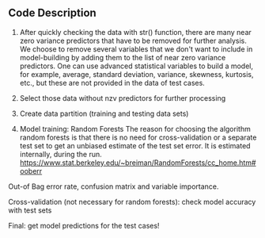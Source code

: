 ## Code Description 

1. After quickly checking the data with str() function, there are many near zero variance predictors that have to be removed for further analysis. We choose to remove several variables that we don't want to include in model-building by adding them to the list of near zero variance predictors. One can use advanced statistical variables to build a model, for example, average, standard deviation, variance, skewness, kurtosis, etc., but these are not provided in the data of test cases.

2. Select those data without nzv predictors for further processing
3. Create data partition (training and testing data sets)
4. Model training: Random Forests
The reason for choosing the algorithm random forests is that there is no need for cross-validation or a separate test set 
to get an unbiased estimate of the test set error. It is estimated internally, during the run.
https://www.stat.berkeley.edu/~breiman/RandomForests/cc_home.htm#ooberr

Out-of Bag error rate, confusion matrix and variable importance.

Cross-validation (not necessary for random forests): check model accuracy with test sets

Final: get model predictions for the test cases!
